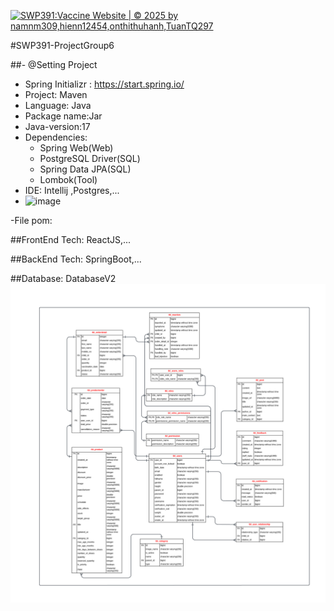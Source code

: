 [![SWP391:Vaccine Website | © 2025 by namnm309,hienn12454,onthithuhanh,TuanTQ297](https://github.com/namnm309/SWP391O/actions/workflows/maven.yml/badge.svg)](https://github.com/namnm309/SWP391O/actions/workflows/maven.yml)

#SWP391-ProjectGroup6 

##- @Setting Project 
  - Spring Initializr : https://start.spring.io/
  - Project: Maven 
  - Language: Java
  - Package name:Jar
  - Java-version:17
  - Dependencies:
    - Spring Web(Web)
    - PostgreSQL Driver(SQL)
    - Spring Data JPA(SQL)
    - Lombok(Tool)
  - IDE: Intellij ,Postgres,...
  - ![image](https://github.com/user-attachments/assets/923ff269-d764-43c6-8689-1277f5de5b19)

  -File pom: 

    
##FrontEnd Tech: ReactJS,...

##BackEnd Tech: SpringBoot,...

##Database: DatabaseV2
![DB](https://github.com/namnm309/SWP391O/blob/main/Database/SWP391.png)

